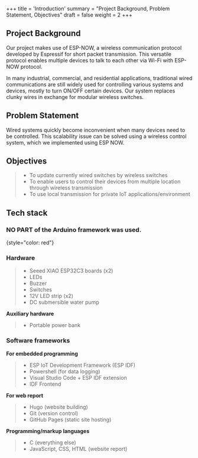 +++
title = 'Introduction'
summary = "Project Background, Problem Statement, Objectives"
draft = false
weight = 2
+++

## Project Background
Our project makes use of ESP-NOW, a wireless communication protocol developed by Espressif for short packet transmission. This versatile protocol enables multiple devices to talk to each other via Wi-Fi with ESP-NOW protocol.

In many industrial, commercial, and residential applications, traditional wired communications are still widely used for controlling various systems and devices, mostly to turn ON/OFF certain devices. Our system replaces clunky wires in exchange for modular wireless switches.

## Problem Statement
Wired systems quickly become inconvenient when many devices need to be controlled. This scalability issue can be solved using a wireless control system, which we implemented using ESP NOW.


## Objectives
> - To update currently wired switches by wireless switches
> - To enable users to control their devices from multiple location through wireless transmission
> - To use local transmission for private IoT applications/environment

## Tech stack
### NO PART of the Arduino framework was used.
{style="color: red"}

### Hardware
> - Seeed XIAO ESP32C3 boards (x2)
> - LEDs
> - Buzzer
> - Switches
> - 12V LED strip (x2)
> - DC submersible water pump

**Auxiliary hardware**
> - Portable power bank


### Software frameworks
**For embedded programming**
> - ESP IoT Development Framework (ESP IDF)
> - Powershell (for data logging)
> - Visual Studio Code + ESP IDF extension
> - IDF Frontend

**For web report**
> - Hugo (website building)
> - Git (version control)
> - GitHub Pages (static site hosting)

**Programming/markup languages**
> - C (everything else)
> - JavaScript, CSS, HTML (website report)
